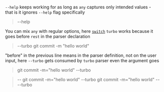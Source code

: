 `--help` keeps working for as long as `any` captures only intended values - that is it ignores
`--help` flag specifically

> --help

You can mix `any` with regular options, here [`switch`](NamedArg::switch) `turbo` works because it goes
before `rest` in the parser declaration

> --turbo git commit -m "hello world"

"before" in the previous line means in the parser definition, not on the user input, here
`--turbo` gets consumed by `turbo` parser even the argument goes

> git commit -m="hello world" --turbo



> -- git commit -m="hello world" --turbo
> git commit -m="hello world" -- --turbo
